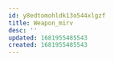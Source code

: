 ```yaml
---
id: y8edtomohldk13o544xlgzf
title: Weapon_mirv
desc: ''
updated: 1681955485543
created: 1681955485543
---
```


